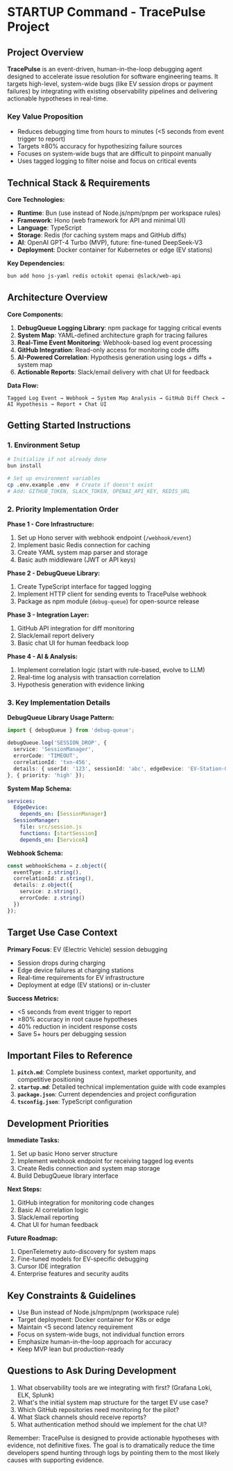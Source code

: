 # STARTUP Command - TracePulse Project

## Project Overview

**TracePulse** is an event-driven, human-in-the-loop debugging agent designed to accelerate issue resolution for software engineering teams. It targets high-level, system-wide bugs (like EV session drops or payment failures) by integrating with existing observability pipelines and delivering actionable hypotheses in real-time.

### Key Value Proposition
- Reduces debugging time from hours to minutes (<5 seconds from event trigger to report)
- Targets ≥80% accuracy for hypothesizing failure sources
- Focuses on system-wide bugs that are difficult to pinpoint manually
- Uses tagged logging to filter noise and focus on critical events

## Technical Stack & Requirements

**Core Technologies:**
- **Runtime**: Bun (use instead of Node.js/npm/pnpm per workspace rules)
- **Framework**: Hono (web framework for API and minimal UI)
- **Language**: TypeScript
- **Storage**: Redis (for caching system maps and GitHub diffs)
- **AI**: OpenAI GPT-4 Turbo (MVP), future: fine-tuned DeepSeek-V3
- **Deployment**: Docker container for Kubernetes or edge (EV stations)

**Key Dependencies:**
```bash
bun add hono js-yaml redis octokit openai @slack/web-api
```

## Architecture Overview

**Core Components:**
1. **DebugQueue Logging Library**: npm package for tagging critical events
2. **System Map**: YAML-defined architecture graph for tracing failures
3. **Real-Time Event Monitoring**: Webhook-based log event processing
4. **GitHub Integration**: Read-only access for monitoring code diffs
5. **AI-Powered Correlation**: Hypothesis generation using logs + diffs + system map
6. **Actionable Reports**: Slack/email delivery with chat UI for feedback

**Data Flow:**
```
Tagged Log Event → Webhook → System Map Analysis → GitHub Diff Check → AI Hypothesis → Report + Chat UI
```

## Getting Started Instructions

### 1. Environment Setup
```bash
# Initialize if not already done
bun install

# Set up environment variables
cp .env.example .env  # Create if doesn't exist
# Add: GITHUB_TOKEN, SLACK_TOKEN, OPENAI_API_KEY, REDIS_URL
```

### 2. Priority Implementation Order

**Phase 1 - Core Infrastructure:**
1. Set up Hono server with webhook endpoint (`/webhook/event`)
2. Implement basic Redis connection for caching
3. Create YAML system map parser and storage
4. Basic auth middleware (JWT or API keys)

**Phase 2 - DebugQueue Library:**
1. Create TypeScript interface for tagged logging
2. Implement HTTP client for sending events to TracePulse webhook
3. Package as npm module (`debug-queue`) for open-source release

**Phase 3 - Integration Layer:**
1. GitHub API integration for diff monitoring
2. Slack/email report delivery
3. Basic chat UI for human feedback loop

**Phase 4 - AI & Analysis:**
1. Implement correlation logic (start with rule-based, evolve to LLM)
2. Real-time log analysis with transaction correlation
3. Hypothesis generation with evidence linking

### 3. Key Implementation Details

**DebugQueue Library Usage Pattern:**
```typescript
import { debugQueue } from 'debug-queue';

debugQueue.log('SESSION_DROP', {
  service: 'SessionManager',
  errorCode: 'TIMEOUT', 
  correlationId: 'txn-456',
  details: { userId: '123', sessionId: 'abc', edgeDevice: 'EV-Station-01' }
}, { priority: 'high' });
```

**System Map Schema:**
```yaml
services:
  EdgeDevice:
    depends_on: [SessionManager]
  SessionManager:
    file: src/session.js
    functions: [startSession]
    depends_on: [ServiceA]
```

**Webhook Schema:**
```typescript
const webhookSchema = z.object({
  eventType: z.string(),
  correlationId: z.string(),
  details: z.object({ 
    service: z.string(), 
    errorCode: z.string() 
  })
});
```

## Target Use Case Context

**Primary Focus**: EV (Electric Vehicle) session debugging
- Session drops during charging
- Edge device failures at charging stations
- Real-time requirements for EV infrastructure
- Deployment at edge (EV stations) or in-cluster

**Success Metrics:**
- <5 seconds from event trigger to report
- ≥80% accuracy in root cause hypotheses
- 40% reduction in incident response costs
- Save 5+ hours per debugging session

## Important Files to Reference

1. **`pitch.md`**: Complete business context, market opportunity, and competitive positioning
2. **`startup.md`**: Detailed technical implementation guide with code examples
3. **`package.json`**: Current dependencies and project configuration
4. **`tsconfig.json`**: TypeScript configuration

## Development Priorities

**Immediate Tasks:**
1. Set up basic Hono server structure
2. Implement webhook endpoint for receiving tagged log events
3. Create Redis connection and system map storage
4. Build DebugQueue library interface

**Next Steps:**
1. GitHub integration for monitoring code changes
2. Basic AI correlation logic
3. Slack/email reporting
4. Chat UI for human feedback

**Future Roadmap:**
1. OpenTelemetry auto-discovery for system maps
2. Fine-tuned models for EV-specific debugging
3. Cursor IDE integration
4. Enterprise features and security audits

## Key Constraints & Guidelines

- Use Bun instead of Node.js/npm/pnpm (workspace rule)
- Target deployment: Docker container for K8s or edge
- Maintain <5 second latency requirement
- Focus on system-wide bugs, not individual function errors
- Emphasize human-in-the-loop approach for accuracy
- Keep MVP lean but production-ready

## Questions to Ask During Development

1. What observability tools are we integrating with first? (Grafana Loki, ELK, Splunk)
2. What's the initial system map structure for the target EV use case?
3. Which GitHub repositories need monitoring for the pilot?
4. What Slack channels should receive reports?
5. What authentication method should we implement for the chat UI?

Remember: TracePulse is designed to provide actionable hypotheses with evidence, not definitive fixes. The goal is to dramatically reduce the time developers spend hunting through logs by pointing them to the most likely causes with supporting evidence. 